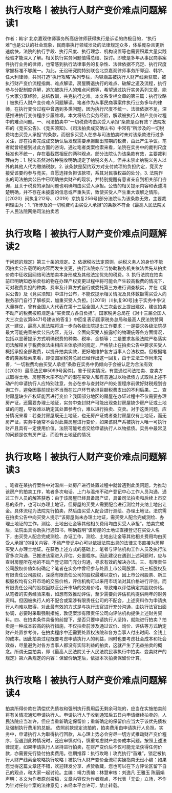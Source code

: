 # 执行攻略丨被执行人财产变价难点问题解读1

作者：韩宇 北京嘉观律师事务所高级律师获得执行是诉讼的终极目的，“执行难”也是公认的社会现象，民商事执行领域涉及的法律规定众多，体系庞杂且更新速度快，法院的执行手段、执行尺度、执行理念、机构设置等也需要积累大量实践经验才能深入了解。相关执行实务问题值得总结、探讨。即使是多年从事民商事案件执行业务的律师，也常感到执行法律事务的复杂性、法律依据不充足、执行尺度掌握标准不够统一。为此，无讼研究院特别联合北京嘉观律师事务所郭迎、韩宇、任大利律师，共同打造“执行攻略”系列专栏，内容涵盖被执行人财产线索获取，被执行财产变价流程指南、难点解读，房屋腾退执行的难点、破解之道及流程，执行参与分配制度详解，追加被执行人的难点问题等，希望通过执行实务系列文章，能与大家分享经验，总结教训，共克执行之难。本文系专栏文章的第三篇：执行攻略丨被执行人财产变价难点问题解读。笔者作为从事民商事案件执行业务多年的律师，在执行变价过程中曾遇到多类问题，因为执行尺度不统一、法律依据不足，深感推进执行变价程序步履维艰。本文将结合实务经验，解读被执行人财产变价过程中的难点问题。一、司法拍卖中“一切税费均由买受人承担”条款是否有效？法院发布的《竞买公告》、《竞买须知》、《司法拍卖成交确认书》中常有“所涉及的一切税费均由买受人承担”的条款，而很多买受人在参与司法拍卖时未对该条款进行过多关注，却在拍卖完成成交确认后发现需要承担超出预期的税费，由此产生争议。笔者就曾经接到过此方面的咨询，通过笔者类案检索来看，法院在实务中的裁判尺度标准也不统一，存在着截然相反的两种观点。部分法院认为该条款有效，主要裁判理由为：1. 税法虽然对各种税收明确规定了纳税义务人，但并未禁止纳税义务人以外的其他人代为缴纳税款。2. 该条款是契约双方对支付款项的负担约定，竞买方接受该要约参与竞买，自愿选择负担该款项，系其对民事权益的处分。3. 法院作出的司法拍卖公告中已明确拍卖财产的现状，并特别提醒有意者亲自到相关部门咨询，且关于税费的承担问题也明确均由买受人承担。公告的相关提示内容和表述清楚明确，并不存在未披露的信息或严重失实，致使买受人产生重大误解之情形。[（2020）闽执复212号、（2019）京执复256号]部分法院认为该条款无效，主要裁判理由为：1. “所涉及的一切税费均由买受人承担”的条款不符合《最高人民法院关于人民法院网络司法拍卖若

# 执行攻略丨被执行人财产变价难点问题解读2

干问题的规定》第三十条的规定。2. 依据税收法定原则，纳税义务人的身份不能因拍卖公告载明的内容而发生变更，执行法院亦应当协助税务机关依法优先从拍卖价款中征收因网络司法拍卖本身形成及其他法定优先的税费。3. 执行法院在拍卖前已明确知悉拍卖标的物在办理产权变更过程中将可能会产生较高税费的情况下，可对税费负担的种类、费率及计算方式自行或委托第三方进行调查核实，并在《竞买公告》及《竞买须知》中进行公布，不能仅提示相关情况及具体数额需买受人向税务部门自行了解核实，加重买受人负担。[（2019）川执复90号]由于实务中争议大量存在，曾有全国人大代表在第十三届全国人大三次会议上提出建议，建议拍卖不动产的税费按照规定由“买卖双方各自负担”。国家税务总局在《对十三届全国人大三次会议第8471号建议的答复》中回复表示国家税务总局和最高人民法院赞同这一建议，最高人民法院将进一步向各级法院提出工作要求：一是要求各级法院尽最大可能完善拍卖公告内容，充分、全面向买受人披露标的物瑕疵等各方面情况，包括以显著提示方式明确税费的种类、税率、金额等；二是要求各级法院严格落实司法解释关于税费依法由相应主体承担的规定，严格禁止在拍卖公告中要求买受人概括承担全部税费，以提升拍卖实效，更好地维护各方当事人合法权益。但根据笔者的类案检索来看，即便国家税务总局已经作出这一回复，由于立法工作尚未完善，“一切税费均由买受人承担”条款在实务中仍倾向于会被认定为合法有效[（2020）最高法民申5099号案件]。鉴于现实情况，有意通过司法拍卖、变卖方式取得土地、房屋等大宗不动产的潜在买受人和有意通过以物抵债方式取得上述不动产的申请执行人应特别注意，务必在参与查封财产的处置程序前做好财税规划咨询工作，避免因事前规划不当而在过户环节承担巨额税费支出的不利后果。二、查封房屋缺少产权证能否进行变价？我国部分地区的房屋在办证过程中不仅需要办理房产证，还需要办理土地证，实务中查封财产可能出现查封房屋缺少房产证或土地证的问题，导致难以确定其处置参考价，难以进行拍卖、变卖。对于这类问题，应分情况来看：若查封房屋既无土地证，也无房产证或者查封房屋仅有土地证，而无房产证，实务中通常不会对此类房屋进行变价，如果该财产系被执行人唯一可执行财产且具有一定使用价值，法院可能考虑交给申请执行人以物抵债。实务中最常见的问题是仅有房产证，而没有土地证的情况

# 执行攻略丨被执行人财产变价难点问题解读3

。笔者在某执行案件中对温州一处房产进行处置过程中就曾遇到此类问题，为推动该房产的拍卖工作，笔者多次电话、上门与温州不动产登记中心工作人员沟通，通过工作人员的解答获悉：由于该房屋已经具备房产证，具备司法拍卖和后续上市交易的条件，也可以办理土地证，但房屋的买受人需要配合进行测绘并交纳土地出让金。具体流程为法院先行拍卖，然后由买受人配合进行测绘、办理土地证。法院需在拍卖公告中向买受人提示“该房屋尚未办理土地证，需买受人配合完成测绘、办理土地证的工作，测绘、土地出让金等其他相关费用均由买受人承担”。拍卖完成后，法院出具协助执行通知书，明确载明“该房屋的土地证直接登记在买受人名下，由买受人配合完成测绘、办证工作，测绘、土地出让金等其他相关费用均由买受人承担”的相关内容，不动产登记中心可以依据法院出具的法律文书直接为房屋买受人办理土地证。在获悉上述方式的基础上，笔者与评估机构工作人员及执行法官多次沟通，已推进该案进入评估、处置程序。因此建议在遇到上述问题时，应与查封房屋所在地的不动产登记部门充分沟通，寻求有效的解决办法。三、有限责任公司股权价值如何确定？笔者在实务中曾经参与处置上市公司股票、新三板股权及有限责任公司股权，深感有限责任公司的股权最难以变价，因上市公司股票、新三板股权均有公开市场的交易价格，评估机构可以采用市场法对其价格进行评估。而有限责任公司的股权因缺乏公开市场的交易价格，导致难以评估确定其股权价格。从笔者的实务经验来看，如想有效推动评估，至少需要向评估机构提供两年的财务资料。但因被执行人的不配合或案涉有限责任公司的不配合，上述资料作为申请执行人均难以取得，对此最有效的方式是与执行法官进行充分沟通，由执行法官出面协调，必要时采取强制措施，敦促案涉有限责任公司向评估机构提供上述财务资料。四、在拍卖条件具备的前提下，是否只要申请执行人坚持，就能进行拍卖？拍卖是一种成本较高的执行措施，不仅拍卖前涉及通过议价、询价、评估等方式确定财产处置参考价，在拍卖程序中还需要处置权法院和各方当事人付出时间、金钱上的成本。因此拍卖过程既要考虑申请执行人的利益，同时也要考虑社会成本和社会效益，尽量避免对各方当事人都没有实际利益的拍卖，这就产生了无益拍卖的概念。所谓无益拍卖，即《最高人民法院关于人民法院民事执行中拍卖、变卖财产的规定》第六条规定的内容：保留价确定后，依据本次拍卖保留价计算，

# 执行攻略丨被执行人财产变价难点问题解读4

拍卖所得价款在清偿优先债权和强制执行费用后无剩余可能的，应当在实施拍卖前将有关情况通知申请执行人。申请执行人于收到通知后五日内申请继续拍卖的，人民法院应当准许，但应当重新确定保留价；重新确定的保留价应当大于该优先债权及强制执行费用的总额。     依照前款规定流拍的，拍卖费用由申请执行人负担。实务中，申请执行人为取得执行回款，从心理上势必会穷尽一切方式推动财产变价程序，但遇到此种情况时，还应审慎对待，慎重考虑财产变价成本问题。按照上述法律规定，如果申请执行人坚持进行拍卖，在财产变价后不仅可能无法获得任何价款，亦需要先行垫付拍卖费用。往期推荐：执行攻略丨攻克执行“首难”，锁定被执行人财产线索全攻略执行攻略丨被执行人财产变价全流程实操指南无讼小编：如果您觉得这篇文章还不错，欢迎转发分享、点赞收藏，您也可以在下方评论区留下自己的观点，和大家一起讨论。主编：靖力责编：林慧审核：刘逸凡 王雅玉 陈丽娟 声明：本文为作者原创投稿，文章内容仅为作者观点，不代表「无讼」立场，不作为针对任何个案的法律意见；未经本平台许可，禁止转载。


